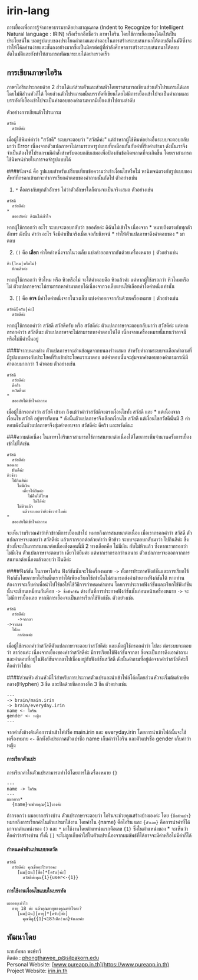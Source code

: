# irin-lang
การเยื้องเพื่อการรู้จำภาษาธรรมชาติอย่างชาญฉลาด (Indent to Recognize for Intelligent Natural language : IRIN) หรือเรียกอีกชื่อว่า ภาษาไอริน โดยใช้การเยื้องของโค้ดให้เป็นประโยชน์ใน บอกรูปแบบของประโยคคำถามและคำตอบในการสร้างระบบสนทนาโต้ตอบอัตโนมัติซึ่งจะทำให้โค้ดอ่านง่ายและสั้นลงอย่างมากซึ่งเป็นมิตรต่อผู้ที่กำลังศึกษาการสร้างระบบสนทนาโต้ตอบอัตโนมัติและยังทำให้สามารถพัฒนาระบบได้อย่างรวดเร็ว

## การเขียนภาษาไอริน
ภาษาไอรินประกอบด้วย 2 ส่วนได้แก่ส่วนตัวและส่วนหัวโดยเราสามารถเขียนส่วนตัวโปรแกรมได้เลยโดยไม่มีส่วนหัวก็ได้ โดยส่วนตัวโปรแกรมนั้นบรรทัดที่เขียนโดยไม่มีการเยื้องเข้าไปจะเป็นคำถามและบรรทัดที่เยื้องเข้าไปจะเป็นคำตอบของคำถามหากมีเยื้องเข้าไปตามลำดับ  

ตัวอย่างการเขียนตัวโปรแกรม
```
สวัสดี
  สวัสดีค่ะ
```
เมื่อผู้ใช้พิมพ์คำว่า "สวัสดี" ระบบจะตอบว่า "สวัสดีค่ะ" แต่ถ้าหากผู้ใช้พิมพ์อย่างอื่นระบบจะตอบกลับมาว่า Error เนื่องจากตัวแปลภาษาไม่สามารถหารูปแบบที่เหมือนกันกับค่าที่รับค่าเข้ามา ดังนั้นเราจึงจำเป็นต้องให้โปรแกรมมีคำสั่งสำหรับตอบกลับเสมอเพื่อป้องกันข้อผิดพลาดที่จะเกิดขึ้น โดยเราสามารถใช้นิพจน์ช่วยในการจดจำรูปแบบได้  

####นิพจน์
คือ รูปแบบสำหรับเปรียบเทียบข้อความว่าเข้าเงื่อนไขหรือไม่ หานิพจน์ตรงกับรูปแบบของศัพท์ที่กรอกเข้ามาจะทำการเรียกคำตอบของคำถามนั้นถัดไป ตัวอย่างเช่น  

1. `*` คือตรงกับทุกตัวอักษร ไม่ว่าตัวอักษรใดก็ตามจะเป็นจริงเสมอ ตัวอย่างเช่น  
  ```
  สวัสดี
    สวัสดีค่ะ
  *
    ขออภัยค่ะ ดิฉันไม่เข้าใจ
  ```
  หากผู้ใช้กรอกว่า อะไร ระบบจะตอบกลับว่า ขออภัยค่ะ ดิฉันไม่เข้าใจ เนื่องจาก * หมายถึงตรงกับทุกตัวอักษร ดังนั้น คำว่า อะไร จึงมีค่าเป็นจริงเมื่อเจอกับนิพจน์ * ทำให้ตัวแปลภาษาดึงคำตอบของ * มาตอบ  

2. `()` คือ **เลือก** คำใดคำหนึ่งจากในวงเล็บ แบ่งคำออกจากกันด้วยเครื่องหมาย `|` ตัวอย่างเช่น
  ```
  หิว(ไหม|หรือไม่)
    หิวแล้วค่ะ
  ```
  หากผู้ใช้กรอกว่า หิวไหม หรือ หิวหรือไม่ จะได้คำตอบคือ หิวแล้วค่ะ แต่หากผู้ใช้กรอกว่า หิวไหมหรือไม่ ตัวแปลภาษาจะไม่สามารถหาคำมาตอบได้เนื่องจากวงเล็บแทนให้เลือกคำใดคำหนึ่งเท่านั้น  

3. `[]` คือ **อาจ** มีคำใดคำหนึ่งจากในวงเล็บ แบ่งคำออกจากกันด้วยเครื่องหมาย `|` ตัวอย่างเช่น  
  ```
  สวัสดี[ครับ|ค่ะ]
    สวัสดีค่ะ
  ```
  หากผู้ใช้กรอกคำว่า สวัสดี สวัสดีครับ หรือ สวัสดีค่ะ ตัวแปลภาาษาจะตอบกลับมาว่า สวัสดีค่ะ แต่หากกรอกคำว่า สวัสดีนะ ตัวแปลภาษาจะไม่สามารถหาคำตอบให้ได้ เนื่องจากเครื่องหมายนี้แทนว่าอาจมีหรือไม่มีคำนั้นอยู่  

####จากบนลงล่าง
ตัวแปลภาษาจะอ่านข้อมูลจากบนลงร่างเสมอ สำหรับคำถามระบบจะเลือกคำถามที่มีรูปแบบตรงกับประโยคที่รับเข้าประโยคแรกมาตอบ แต่คำตอบนั้นจะสุ่มจากคำตอบของคำถามกรณีมีคำตอบมากกว่า 1 คำตอบ ตัวอย่างเช่น  
```
สวัสดี
  สวัสดีค่ะ
  ดีคร้า
  หวัดดีนะ
*
  ขออภัยไม่เข้าใจคำถาม
```
เมื่อผู้ใช้กรอกคำว่า สวัสดี เข้ามา ถึงแม้ว่าคำว่าสวัสดีจะตรงเงื่อนไขทั้ง สวัสดี และ * แต่เนื่องจากเงื่อนไข สวัสดี อยู่บรรทัดบน * ดังนั้นตัวแปลภาษาจึงเลือกเงื่อนไข สวัสดี แต่เงื่อนไขสวัสดีนั้นมี 3 คำตอบดังนั้นตัวแปลภาษาจึงสุ่มคำตอบจาก สวัสดีค่ะ ดีคร้า และหวัดดีนะ  

###ความต่อเนื่อง
ในภาษาไอรินเราสามารถใช้การสนทนาต่อเนื่องได้โดยการเพิ่มจำนวนครั้งการเยื้องเข้าไปได้เช่น
```
สวัสดี
  สวัสดีค่ะ
นอนละ
  ฝันดีค่ะ
หิวข้าว
  ไปกินสิค่ะ
    ไม่มีเงิน
      เดี๋ยวให้ยืมค่ะ
        ไม่คืนได้ไหม
          ไม่ได้ค่ะ
    ไม่หิวแล้ว
      แล้วจะบอกว่าหิวข้าวทำไมค่ะ
*
  ขออภัยไม่เข้าใจคำถาม
```
จะเห็นว่าบริเวณคำว่าหิวข้าวมีการเยื้องเข้าไป หมายถึงการสนทนาต่อเนื่อง เมื่อเรากรอกคำว่า  สวัสดี ตัวแปลภาษาจะตอบว่า สวัสดีค่ะ แล้วเรากรอกต่อด้วยคำว่า หิวข้าว ระบบจะตอบกลับมาว่า ไปกินสิค่ะ ซึ่งช่วงนี้จะเป็นการสนทนาต่อเนื่องซึ่งตอนนี้มี 2 ทางเลือกคือ ไม่มีเงิน กับไม่หิวแล้ว ซึ่งหากเรากรอกว่าไม่มีเงิน ตัวแปลภาษาจะตอบว่า เดี๋ยวให้ยืมค่ะ แต่หากเรากรอกว่านอนละ ตัวแปลภาษาจะออกจากการสนทนาต่อเนื่องแล้วตอบว่า ฝันดีค่ะ

####ฟังก์ชัน
ในภาษาไอริน ฟังก์ชันนั้นจะใช้เครื่องหมาย `->` ทั้งการประกาศฟังก์ชันและการเรียกใช้ฟังก์ชันโดยภาษาไอรินนั้นเราทำได้เพียงเรียกใช้เท่านั้นไม่สามารถส่งค่าผ่านทางฟังก์ชันได้  หากท่านต้องการจะเก็บค่าเพื่อนำไปใช้ขอให้ใช้วิธีการกำหนดค่าแทน โดยการประกาศฟังก์ชันและเรียกใช้ฟังก์ชันนั้นจะเขียนเหมือนกันคือย `-> ชื่อฟังก์ชัน` ต่างกันที่การประกาศฟังก์ชันนั้นก่อนหน้าเครื่องหมาย `->` จะไม่มีการเยื้องเลย หากมีการเยื้องจะเป็นการเรียกใช้ฟังก์ชัน ตัวอย่างเช่น  
```
สวัสดี
  สวัสดีค่ะ
    ->จากลา
->จากลา
  ไปละ
    ลาก่อนค่ะ
```
เมื่อผู้ใช้กรอกคำว่าสวัสดีตัวแปลภาษาจะตอบว่าสวัสดีค่ะ และเมื่อผู้ใช้กรอกคำว่า ไปละ ต่อระบบจะตอบว่า ลาก่อนค่ะ เนื่องจากเยื้องของคำว่าสวัสดีค่ะ มีการเรียกใช้ฟังก์ชันจากลา ซึ่งจะเป็นการดึงเอาคำถามและคำตอบที่อยู่ในฟังก์ชันจากลาไปเชื่อมอยู่กับฟังก์ชันสวัสดี ดังนั้นคำถามที่อยู่ต่อจากคำว่าสวัสดีค่ะก็คือคำว่าไปละ

####ส่วนหัว
ส่วนหัวมีไว้สำหรับการประกาศตัวแปรและนำเข้าไฟล์โค้ดโดยส่วนหัวจะเริ่มต้นด้วยขีดกลาง(Hyphen) 3 ขีด และปิดด้วยขีดกลางอีก 3 ขีด
ตัวอย่างเช่น
```
---
-> brain/main.irin
-> brain/everyday.irin
name <- ไอริน
gender <- หญิง
---
```
จากคำสังข้างต้นคือการนำเข้าไฟล์ชื่อ main.irin และ everyday.irin โดยการนำเข้าไฟล์นั้นจะใช้เครื่องหมาย `<-`  อีกทั้งยังประกาศตัวแปรชื่อ name เก็บค่าว่าไอริน และตัวแปรชื่อ gender เก็บค่าว่าหญิง

#### การเรียกตัวแปร
การเรียกค่าในตัวแปรสามารถทำได้โดยการใช้เครื่องหมาย `{}`
```
---
name -> ไอริน
---
ผมอยาก*
  {name}จะช่วยคุณ{1}เองค่ะ
```
ถ้ากรอกว่า ผมอยากสร้างบ้าน ตัวแปรภาษาจะตอบว่า ไอรินจะช่วยคุณสร้างบ้างเองค่ะ โดย `{ชื่อตัวแปร}`หมายถึงการเรียกค่าในตัวแปรมาใช้งาน โดยค่าใน {name} คือไอริน และ `{ตัวเลข}` คือการนำค่าที่ได้มาจากตำแหน่งของ `()` และ `*` มาใช้งานโดยตำแหน่งแรกคือเลข `{1}` ซึ่งในตำแหน่งของ * จะเห็นว่าคือคำว่าสร้างบ้าน ทั้งนี้ `[]` จะไม่ถูกเก็บค่าใส่ในตัวแปรเนื่องจากผมลัพธ์ที่ได้อาจจะมีค่าหรือไม่มีค่าก็ได้

#### กำหนดค่าตัวแปรแบบพลวัต
```
สวัสดี
  สวัสดีค่ะ คุณชื่ออะไรหรอคะ
    [ผม|ฉัน][ชื่อ]*[ครับ|ค่ะ]
      สวัสดีค่ะคุณ{1}{user<-{1}}
```

#### การใช้งานเงื่อนไขแบบในบรรทัด
```
เธออายุเท่าไร
  อายุ 18 ค่ะ แล้วคุณอายุของคุณเท่าไรคะ?
    [ผม|ฉัน][อายุ]*[ครับ|ค่ะ]
      คุณนี่ดู{{1}<18?เด็ก:แก่}จังเลยค่ะ
```


## พัฒนาโดย
นายภัคพล พงษ์ทวี  
ติดต่อ : phongthawee_p@silpakorn.edu  
Personal Website: [www.pureapp.in.th](https://www.pureapp.in.th)  
Project Website: [irin.in.th](https://irin.in.th)
